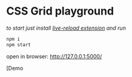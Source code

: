 # CSS Grid playground

_to start just install [live-reload extension](http://livereload.com/) and run_

```bash
npm i
npm start
```

open in browser: http://127.0.0.1:5000/

[Demo[](https://daggerok.github.io/css-grid/)
